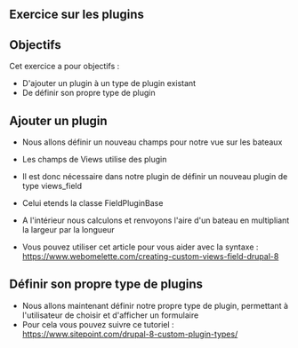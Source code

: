 ## Exercice sur les plugins

## Objectifs

Cet exercice a pour objectifs :
* D'ajouter un plugin à un type de plugin existant
* De définir son propre type de plugin

## Ajouter un plugin

* Nous allons définir un nouveau champs pour notre vue sur les bateaux
* Les champs de Views utilise des plugin
* Il est donc nécessaire dans notre plugin de définir un nouveau plugin de type views_field
* Celui etends la classe FieldPluginBase
* A l'intérieur nous calculons et renvoyons l'aire d'un bateau en multipliant la largeur par la longueur


* Vous pouvez utiliser cet article pour vous aider avec la syntaxe : https://www.webomelette.com/creating-custom-views-field-drupal-8

## Définir son propre type de plugins

* Nous allons maintenant définir notre propre type de plugin, permettant à l'utilisateur de choisir et d'afficher un formulaire
* Pour cela vous pouvez suivre ce tutoriel : https://www.sitepoint.com/drupal-8-custom-plugin-types/ 
